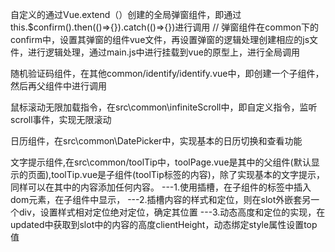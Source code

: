 自定义的通过Vue.extend（）创建的全局弹窗组件，即通过this.$confirm().then(()=>{}).catch(()=>{})进行调用
//
弹窗组件在common下的confirm中，设置其弹窗的组件vue文件，再设置弹窗的逻辑处理创建相应的js文件，进行逻辑处理，通过main.js中进行挂载到vue的原型上，进行全局调用

随机验证码组件，在其他common/identify/identify.vue中，即创建一个子组件，然后再父组件中进行调用

鼠标滚动无限加载指令，在src\common\infiniteScroll中，即自定义指令，监听scroll事件，实现无限滚动

日历组件，在src\common\DatePicker中，实现基本的日历切换和查看功能

文字提示组件,在src\common/toolTip中，toolPage.vue是其中的父组件(默认显示的页面),toolTip.vue是子组件(toolTip标签的内容)，除了实现基本的文字提示，同样可以在其中的内容添加任何内容。
---1.使用插槽，在子组件的标签中插入dom元素，在子组件中显示，
---2.插槽内容的样式和定位，则在slot外嵌套另一个div，设置样式相对定位绝对定位，确定其位置
---3.动态高度和定位的实现，在updated中获取到slot中的内容的高度clientHeight，动态绑定style属性设置top值

